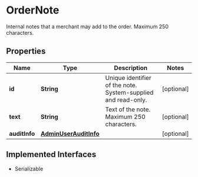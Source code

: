 

# OrderNote

Internal notes that a merchant may add to the order. Maximum 250 characters.

## Properties

| Name | Type | Description | Notes |
|------------ | ------------- | ------------- | -------------|
|**id** | **String** | Unique identifier of the note. System-supplied and read-only. |  [optional] |
|**text** | **String** | Text of the note. Maximum 250 characters. |  [optional] |
|**auditInfo** | [**AdminUserAuditInfo**](AdminUserAuditInfo.md) |  |  [optional] |


## Implemented Interfaces

* Serializable


